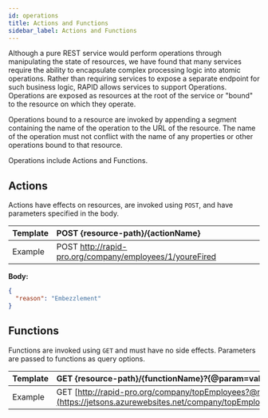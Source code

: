 ```yaml
---
id: operations
title: Actions and Functions
sidebar_label: Actions and Functions
---
```


Although a pure REST service would perform operations through manipulating the state of resources,
we have found that many services require the ability to encapsulate complex processing logic into atomic operations.
Rather than requiring services to expose a separate endpoint for such business logic,
RAPID allows services to support Operations.
Operations are exposed as resources at the root of the service or "bound" to the resource on which they operate.

Operations bound to a resource are invoked by appending a segment containing the name of the operation to the URL of the resource.
The name of the operation must not conflict with the name of any properties or other operations bound to that
resource.

Operations include Actions and Functions.

## Actions

Actions have effects on resources, are invoked using `POST`, and have parameters specified in the body.

| Template | POST {resource-path}/{actionName}                        |
| -------- | :------------------------------------------------------- |
| Example  | POST http://rapid-pro.org/company/employees/1/youreFired |

**Body:**

```json
{
  "reason": "Embezzlement"
}
```

## Functions

Functions are invoked using `GET` and must have no side effects.
Parameters are passed to functions as query options.

| Template | GET {resource-path}/{functionName}?{@param=value...}                                                                    |
| -------- | :---------------------------------------------------------------------------------------------------------------------- |
| Example  | GET [http://rapid-pro.org/company/topEmployees?@num=2](<https://jetsons.azurewebsites.net/company/topEmployees(num=2)>) |
